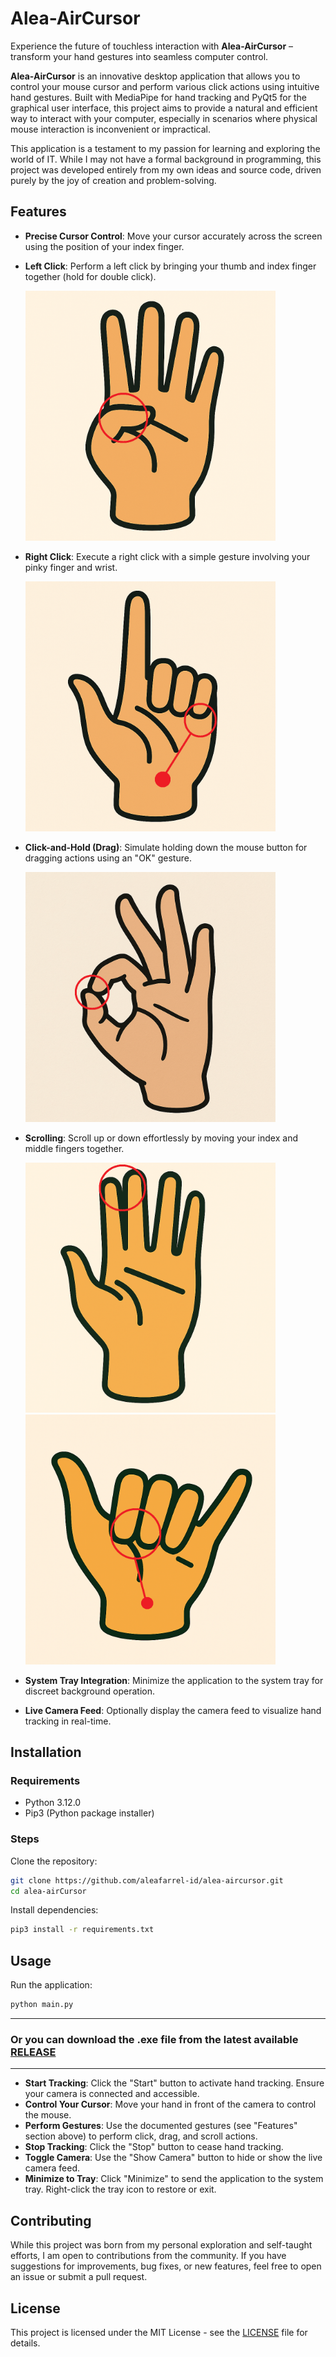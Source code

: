 # Alea-AirCursor

Experience the future of touchless interaction with **Alea-AirCursor** – transform your hand gestures into seamless computer control.

<!-- Placeholder for your application's logo -->

**Alea-AirCursor** is an innovative desktop application that allows you to control your mouse cursor and perform various click actions using intuitive hand gestures. Built with MediaPipe for hand tracking and PyQt5 for the graphical user interface, this project aims to provide a natural and efficient way to interact with your computer, especially in scenarios where physical mouse interaction is inconvenient or impractical.

This application is a testament to my passion for learning and exploring the world of IT. While I may not have a formal background in programming, this project was developed entirely from my own ideas and source code, driven purely by the joy of creation and problem-solving.

## Features

- **Precise Cursor Control**: Move your cursor accurately across the screen using the position of your index finger.  

- **Left Click**: Perform a left click by bringing your thumb and index finger together (hold for double click).

  <img src="pictures/left-click-gesture.png" width="400" alt="Left click gesture">

- **Right Click**: Execute a right click with a simple gesture involving your pinky finger and wrist.  

  <img src="pictures/right-click-gesture.png" width="400" alt="Right click gesture">

- **Click-and-Hold (Drag)**: Simulate holding down the mouse button for dragging actions using an "OK" gesture.  

  <img src="pictures/ok-gesture.png" width="400" alt="Click and hold gesture">

- **Scrolling**: Scroll up or down effortlessly by moving your index and middle fingers together.  

  <img src="pictures/scroll-up-gesture.png" width="400" alt="Scroll up gesture">

  <img src="pictures/scroll-down-gesture.png" width="400" alt="Scroll down gesture"> 

- **System Tray Integration**: Minimize the application to the system tray for discreet background operation.

- **Live Camera Feed**: Optionally display the camera feed to visualize hand tracking in real-time.

## Installation

### Requirements

- Python 3.12.0  
- Pip3 (Python package installer)

### Steps

Clone the repository:

```bash
git clone https://github.com/aleafarrel-id/alea-aircursor.git
cd alea-airCursor
````

Install dependencies:

```bash
pip3 install -r requirements.txt
```

## Usage

Run the application:

```bash
python main.py
```
---

### Or you can download the .exe file from the latest available [RELEASE](https://github.com/aleafarrel-id/)

---

* **Start Tracking**: Click the "Start" button to activate hand tracking. Ensure your camera is connected and accessible.
* **Control Your Cursor**: Move your hand in front of the camera to control the mouse.
* **Perform Gestures**: Use the documented gestures (see "Features" section above) to perform click, drag, and scroll actions.
* **Stop Tracking**: Click the "Stop" button to cease hand tracking.
* **Toggle Camera**: Use the "Show Camera" button to hide or show the live camera feed.
* **Minimize to Tray**: Click "Minimize" to send the application to the system tray. Right-click the tray icon to restore or exit.

## Contributing

While this project was born from my personal exploration and self-taught efforts, I am open to contributions from the community. If you have suggestions for improvements, bug fixes, or new features, feel free to open an issue or submit a pull request.

## License

This project is licensed under the MIT License - see the [LICENSE](LICENSE) file for details.
